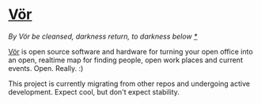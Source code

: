 # [Vör](http://vor.space)

*By Vör be cleansed, darkness return, to darkness below  [*](http://www.northernpaganism.org/shrines/handmaidens/vor/who-is.html)*

[Vör](http://vor.space) is open source software and hardware for turning your open office into an open, realtime map for finding people, open work places and current events. Open. Really. :)

This project is currently migrating from other repos and undergoing active development. Expect cool, but don't expect stability.
